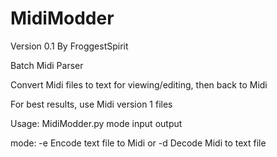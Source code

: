 # MidiModder
Version 0.1
By FroggestSpirit

Batch Midi Parser

Convert Midi files to text for viewing/editing, then back to Midi

For best results, use Midi version 1 files

Usage: MidiModder.py mode input output

mode: -e  Encode text file to Midi  or    -d  Decode Midi to text file
